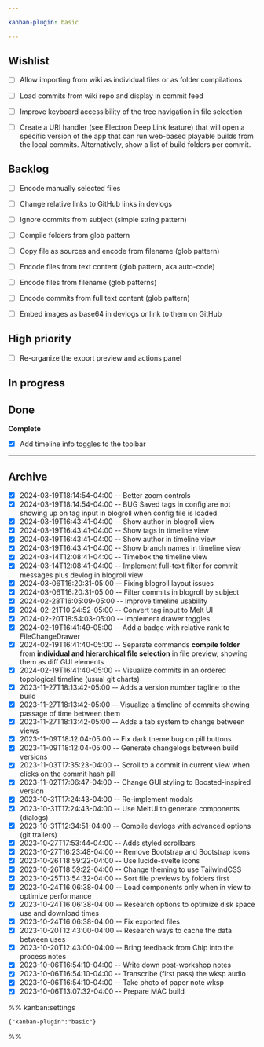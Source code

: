 ```yaml
---

kanban-plugin: basic

---
```


## Wishlist

- [ ] Allow importing from wiki as individual files or as folder compilations
- [ ] Load commits from wiki repo and display in commit feed
- [ ] Improve keyboard accessibility of the tree navigation in file selection
- [ ] Create a URI handler (see Electron Deep Link feature) that will open a specific version of the app that can run web-based playable builds from the local commits. Alternatively, show a list of build folders per commit.


## Backlog

- [ ] Encode manually selected files
- [ ] Change relative links to GitHub links in devlogs
- [ ] Ignore commits from subject (simple string pattern)
- [ ] Compile folders from glob pattern
- [ ] Copy file as sources and encode from filename (glob pattern)
- [ ] Encode files from text content (glob pattern, aka auto-code)
- [ ] Encode files from filename (glob patterns)
- [ ] Encode commits from full text content (glob pattern)
- [ ] Embed images as base64 in devlogs or link to them on GitHub


## High priority

- [ ] Re-organize the export preview and actions panel


## In progress



## Done

**Complete**
- [x] Add timeline info toggles to the toolbar


***

## Archive

- [x] 2024-03-19T18:14:54-04:00 -- Better zoom controls
- [x] 2024-03-19T18:14:54-04:00 -- BUG Saved tags in config are not showing up on tag input in blogroll when config file is loaded
- [x] 2024-03-19T16:43:41-04:00 -- Show author in blogroll view
- [x] 2024-03-19T16:43:41-04:00 -- Show tags in timeline view
- [x] 2024-03-19T16:43:41-04:00 -- Show author in timeline view
- [x] 2024-03-19T16:43:41-04:00 -- Show branch names in timeline view
- [x] 2024-03-14T12:08:41-04:00 -- Timebox the timeline view
- [x] 2024-03-14T12:08:41-04:00 -- Implement full-text filter for commit messages plus devlog in blogroll view
- [x] 2024-03-06T16:20:31-05:00 -- Fixing blogroll layout issues
- [x] 2024-03-06T16:20:31-05:00 -- Filter commits in blogroll by subject
- [x] 2024-02-28T16:05:09-05:00 -- Improve timeline usability
- [x] 2024-02-21T10:24:52-05:00 -- Convert tag input to Melt UI
- [x] 2024-02-20T18:54:03-05:00 -- Implement drawer toggles
- [x] 2024-02-19T16:41:49-05:00 -- Add a badge with relative rank to FileChangeDrawer
- [x] 2024-02-19T16:41:40-05:00 -- Separate commands **compile folder** from **individual and hierarchical file selection** in file preview, showing them as diff GUI elements
- [x] 2024-02-19T16:41:40-05:00 -- Visualize commits in an ordered topological timeline (usual git charts)
- [x] 2023-11-27T18:13:42-05:00 -- Adds a version number tagline to the build
- [x] 2023-11-27T18:13:42-05:00 -- Visualize a timeline of commits showing passage of time between them
- [x] 2023-11-27T18:13:42-05:00 -- Adds a tab system to change between views
- [x] 2023-11-09T18:12:04-05:00 -- Fix dark theme bug on pill buttons
- [x] 2023-11-09T18:12:04-05:00 -- Generate changelogs between build versions
- [x] 2023-11-03T17:35:23-04:00 -- Scroll to a commit in current view when clicks on the commit hash pill
- [x] 2023-11-02T17:06:47-04:00 -- Change GUI styling to Boosted-inspired version
- [x] 2023-10-31T17:24:43-04:00 -- Re-implement modals
- [x] 2023-10-31T17:24:43-04:00 -- Use MeltUI to generate components (dialogs)
- [x] 2023-10-31T12:34:51-04:00 -- Compile devlogs with advanced options (git trailers)
- [x] 2023-10-27T17:53:44-04:00 -- Adds styled scrollbars
- [x] 2023-10-27T16:23:48-04:00 -- Remove Bootstrap and Bootstrap icons
- [x] 2023-10-26T18:59:22-04:00 -- Use lucide-svelte icons
- [x] 2023-10-26T18:59:22-04:00 -- Change theming to use TailwindCSS
- [x] 2023-10-25T13:54:32-04:00 -- Sort file previews by folders first
- [x] 2023-10-24T16:06:38-04:00 -- Load components only when in view to optimize performance
- [x] 2023-10-24T16:06:38-04:00 -- Research options to optimize disk space use and download times
- [x] 2023-10-24T16:06:38-04:00 -- Fix exported files
- [x] 2023-10-20T12:43:00-04:00 -- Research ways to cache the data between uses
- [x] 2023-10-20T12:43:00-04:00 -- Bring feedback from Chip into the process notes
- [x] 2023-10-06T16:54:10-04:00 -- Write down post-workshop notes
- [x] 2023-10-06T16:54:10-04:00 -- Transcribe (first pass) the wksp audio
- [x] 2023-10-06T16:54:10-04:00 -- Take photo of paper note wksp
- [x] 2023-10-06T13:07:32-04:00 -- Prepare MAC build

%% kanban:settings
```
{"kanban-plugin":"basic"}
```
%%